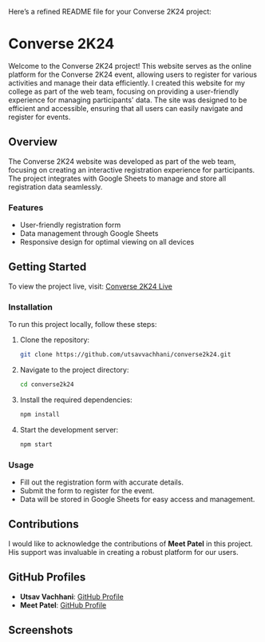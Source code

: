 Here’s a refined README file for your Converse 2K24 project:


# Converse 2K24

Welcome to the Converse 2K24 project! This website serves as the online platform for the Converse 2K24 event, allowing users to register for various activities and manage their data efficiently.
I created this website for my college as part of the web team, focusing on providing a user-friendly experience for managing participants' data. The site was designed to be efficient and accessible, ensuring that all users can easily navigate and register for events.

## Overview

The Converse 2K24 website was developed as part of the web team, focusing on creating an interactive registration experience for participants. The project integrates with Google Sheets to manage and store all registration data seamlessly.

### Features

- User-friendly registration form
- Data management through Google Sheets
- Responsive design for optimal viewing on all devices

## Getting Started

To view the project live, visit: [Converse 2K24 Live](https://utsavvachhani.github.io/converse2k24)

### Installation

To run this project locally, follow these steps:

1. Clone the repository:
   ```bash
   git clone https://github.com/utsavvachhani/converse2k24.git
   ```

2. Navigate to the project directory:
   ```bash
   cd converse2k24
   ```

3. Install the required dependencies:
   ```bash
   npm install
   ```

4. Start the development server:
   ```bash
   npm start
   ```

### Usage

- Fill out the registration form with accurate details.
- Submit the form to register for the event.
- Data will be stored in Google Sheets for easy access and management.

## Contributions

I would like to acknowledge the contributions of **Meet Patel** in this project. His support was invaluable in creating a robust platform for our users.

## GitHub Profiles

- **Utsav Vachhani**: [GitHub Profile](https://github.com/utsavvachhani)
- **Meet Patel**: [GitHub Profile](https://github.com/meet41)

## Screenshots
